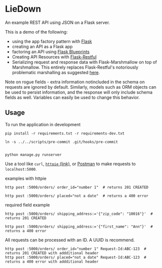 # LieDown

An example REST API using JSON on a Flask server.

This is a demo of the following:
- using the app factory pattern with [Flask](http://flask.pocoo.org/)
- creating an API as a Flask app
- factoring an API using [Flask Blueprints](http://flask.pocoo.org/docs/blueprints/)
- Creating API Resources with [Flask-Restful](http://flask-restful.readthedocs.io/)
- Serializing request and response data with Flask-Marshmallow on top of Marshmallow. This entirely replaces Flask-Restful's notoriously problematic marshalling as suggested [here](https://github.com/flask-restful/flask-restful/issues/335).

Note on rogue fields - extra information notincluded in the schema on requests are ignored by default. Similarly, models such as ORM objects can be used to persist information, and the response will only include schema fields as well. Variables can easily be used to change this behavior.

## Usage

To run the application in development

```
pip install -r requirements.txt -r requirements-dev.txt

ln -s ../../scripts/pre-commit .git/hooks/pre-commit


python manage.py runserver
```

Use a tool like `curl`, [`httpie` (link)](https://httpie.org/), or [Postman](https://www.getpostman.com/) to make requests to `localhost:5000`.

examples with httpie

```
http post :5000/orders/ order_id="number 1"  # returns 201 CREATED

http post :5000/orders/ placed="not a date"  # returns a 400 error
```

required field example
```
http post :5000/orders/ shipping_address:='{"zip_code": "10016"}'  # returns 201 CREATED

http post :5000/orders/ shipping_address:='{"first_name": "Ann"}'  # returns a 400 error
```

All requests can be processed with an ID. A UUID is recommend.
```
http post :5000/orders/ order_id="number 1" Request-Id:ABC-123  # returns 201 CREATED with addditional header
http post :5000/orders/ placed="not a date" Request-Id:ABC-123  # returns a 400 error with addditional header
```
